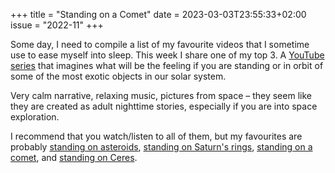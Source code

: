+++
title       = "Standing on a Comet"
date        = 2023-03-03T23:55:33+02:00
issue       = "2022-11"
+++

Some day, I need to compile a list of my favourite videos that I sometime use to ease myself into sleep. This week I share one of my top 3. A [YouTube series](https://www.youtube.com/@Drekslerr) that imagines what will be the feeling if you are standing or in orbit of some of the most exotic objects in our solar system.

Very calm narrative, relaxing music, pictures from space – they seem like they are created as adult nighttime stories, especially if you are into space exploration.

I recommend that you watch/listen to all of them, but my favourites are probably [standing on asteroids](https://www.youtube.com/watch?v=kQTBpq3f5s8&list=PLycDFnZLmfaDELZzsRyiUGupqMjQh-3iu&index=21), [standing on Saturn's rings](https://www.youtube.com/watch?v=SfbdrYev-v8&list=PLycDFnZLmfaDELZzsRyiUGupqMjQh-3iu&index=17), [standing on a comet](https://www.youtube.com/watch?v=2OVFwpDyPno&list=PLycDFnZLmfaDELZzsRyiUGupqMjQh-3iu&index=7), and [standing on Ceres](https://www.youtube.com/watch?v=XgsLw9lYc00&list=PLycDFnZLmfaDELZzsRyiUGupqMjQh-3iu&index=6).
